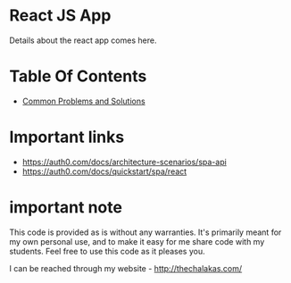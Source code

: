 # React JS App

Details about the react app comes here. 

# Table Of Contents

* [Common Problems and Solutions](ProblemsandSolutions/readme.md)

# Important links

* https://auth0.com/docs/architecture-scenarios/spa-api
* https://auth0.com/docs/quickstart/spa/react

# important note 

This code is provided as is without any warranties. It's primarily meant for my own personal use, and to make it easy for me share code with my students. Feel free to use this code as it pleases you.

I can be reached through my website - http://thechalakas.com/